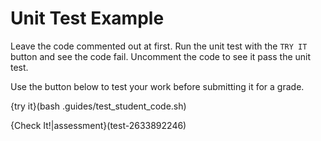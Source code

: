 # Unit Test Example

Leave the code commented out at first. Run the unit test with the `TRY IT` button and see the code fail. Uncomment the code to see it pass the unit test.

Use the button below to test your work before submitting it for a grade.

{try it}(bash .guides/test_student_code.sh)

{Check It!|assessment}(test-2633892246)
